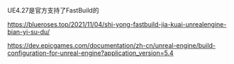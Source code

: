 UE4.27是官方支持了FastBuild的

https://blueroses.top/2021/11/04/shi-yong-fastbuild-jia-kuai-unrealengine-bian-yi-su-du/

https://dev.epicgames.com/documentation/zh-cn/unreal-engine/build-configuration-for-unreal-engine?application_version=5.4